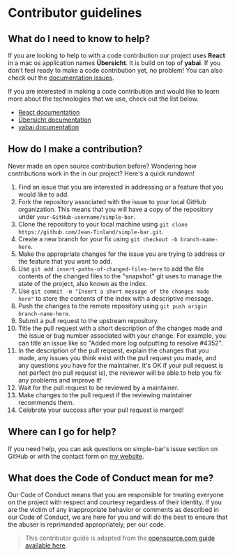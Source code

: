 # Contributor guidelines

## What do I need to know to help?

If you are looking to help to with a code contribution our project uses **React** in a mac os application names **Übersicht**. It is build on top of **yabai**. If you don't feel ready to make a code contribution yet, no problem! You can also check out the [documentation issues](https://github.com/Jean-Tinland/simple-bar/issues).

If you are interested in making a code contribution and would like to learn more about the technologies that we use, check out the list below.

- [React documentation](https://react.dev/learn)
- [Übersicht documentation](https://github.com/felixhageloh/uebersicht#%C3%BCbersicht)
- [yabai documentation](https://github.com/koekeishiya/yabai)

## How do I make a contribution?

Never made an open source contribution before? Wondering how contributions work in the in our project? Here's a quick rundown!

1. Find an issue that you are interested in addressing or a feature that you would like to add.
2. Fork the repository associated with the issue to your local GitHub organization. This means that you will have a copy of the repository under `your-GitHub-username/simple-bar`.
3. Clone the repository to your local machine using `git clone https://github.com/Jean-Tinland/simple-bar.git`.
4. Create a new branch for your fix using `git checkout -b branch-name-here`.
5. Make the appropriate changes for the issue you are trying to address or the feature that you want to add.
6. Use `git add insert-paths-of-changed-files-here` to add the file contents of the changed files to the "snapshot" git uses to manage the state of the project, also known as the index.
7. Use `git commit -m "Insert a short message of the changes made here"` to store the contents of the index with a descriptive message.
8. Push the changes to the remote repository using `git push origin branch-name-here`.
9. Submit a pull request to the upstream repository.
10. Title the pull request with a short description of the changes made and the issue or bug number associated with your change. For example, you can title an issue like so "Added more log outputting to resolve #4352".
11. In the description of the pull request, explain the changes that you made, any issues you think exist with the pull request you made, and any questions you have for the maintainer. It's OK if your pull request is not perfect (no pull request is), the reviewer will be able to help you fix any problems and improve it!
12. Wait for the pull request to be reviewed by a maintainer.
13. Make changes to the pull request if the reviewing maintainer recommends them.
14. Celebrate your success after your pull request is merged!

## Where can I go for help?

If you need help, you can ask questions on simple-bar's issue section on GitHub or with the contact form on [my website](https://www.jeantinland.com/en/contact/).

## What does the Code of Conduct mean for me?

Our Code of Conduct means that you are responsible for treating everyone on the project with respect and courtesy regardless of their identity. If you are the victim of any inappropriate behavior or comments as described in our Code of Conduct, we are here for you and will do the best to ensure that the abuser is reprimanded appropriately, per our code.

> This contributor guide is adapted from the [opensource.com guide available here](https://opensource.com/life/16/3/contributor-guidelines-template-and-tips).
